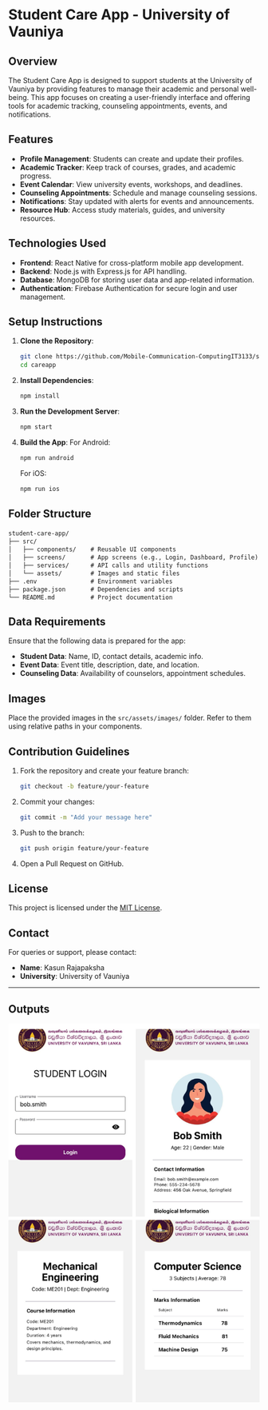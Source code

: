# Student Care App - University of Vauniya

## Overview
The Student Care App is designed to support students at the University of Vauniya by providing features to manage their academic and personal well-being. This app focuses on creating a user-friendly interface and offering tools for academic tracking, counseling appointments, events, and notifications.

## Features
- **Profile Management**: Students can create and update their profiles.
- **Academic Tracker**: Keep track of courses, grades, and academic progress.
- **Event Calendar**: View university events, workshops, and deadlines.
- **Counseling Appointments**: Schedule and manage counseling sessions.
- **Notifications**: Stay updated with alerts for events and announcements.
- **Resource Hub**: Access study materials, guides, and university resources.

## Technologies Used
- **Frontend**: React Native for cross-platform mobile app development.
- **Backend**: Node.js with Express.js for API handling.
- **Database**: MongoDB for storing user data and app-related information.
- **Authentication**: Firebase Authentication for secure login and user management.

## Setup Instructions
1. **Clone the Repository**:
   ```bash
   git clone https://github.com/Mobile-Communication-ComputingIT3133/student-care-app.git
   cd careapp
   ```
2. **Install Dependencies**:
   ```bash
   npm install
   ```

3. **Run the Development Server**:
   ```bash
   npm start
   ```
4. **Build the App**:
   For Android:
   ```bash
   npm run android
   ```
   For iOS:
   ```bash
   npm run ios
   ```

## Folder Structure
```
student-care-app/
├── src/
│   ├── components/    # Reusable UI components
│   ├── screens/       # App screens (e.g., Login, Dashboard, Profile)
│   ├── services/      # API calls and utility functions
│   └── assets/        # Images and static files
├── .env               # Environment variables
├── package.json       # Dependencies and scripts
└── README.md          # Project documentation
```

## Data Requirements
Ensure that the following data is prepared for the app:
- **Student Data**: Name, ID, contact details, academic info.
- **Event Data**: Event title, description, date, and location.
- **Counseling Data**: Availability of counselors, appointment schedules.

## Images
Place the provided images in the `src/assets/images/` folder. Refer to them using relative paths in your components.

## Contribution Guidelines
1. Fork the repository and create your feature branch:
   ```bash
   git checkout -b feature/your-feature
   ```
2. Commit your changes:
   ```bash
   git commit -m "Add your message here"
   ```
3. Push to the branch:
   ```bash
   git push origin feature/your-feature
   ```
4. Open a Pull Request on GitHub.

## License
This project is licensed under the [MIT License](LICENSE).

## Contact
For queries or support, please contact:
- **Name**: Kasun Rajapaksha
- **University**: University of Vauniya

---

## Outputs

![output](Output/Output.png)